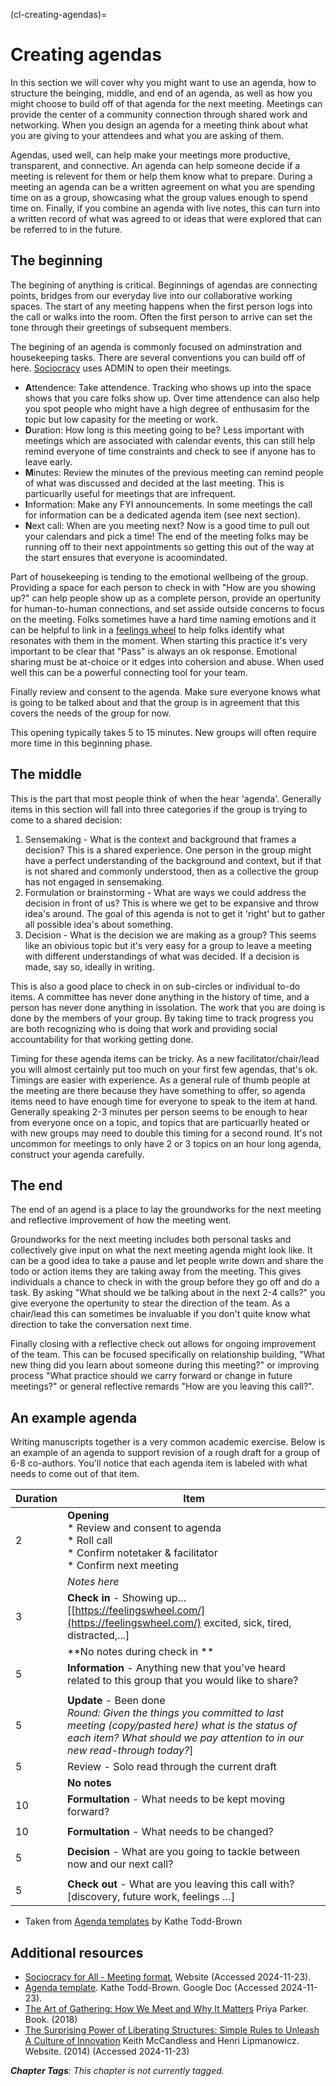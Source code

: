 (cl-creating-agendas)=
# Creating agendas

In this section we will cover why you might want to use an agenda, how to structure the beinging, middle, and end of an agenda, as well as how you might choose to build off of that agenda for the next meeting.
Meetings can provide the center of a community connection through shared work and networking.
When you design an agenda for a meeting think about what you are giving to your attendees and what you are asking of them.

Agendas, used well, can help make your meetings more productive, transparent, and connective.
An agenda can help someone decide if a meeting is relevent for them or help them know what to prepare.
During a meeting an agenda can be a written agreement on what you are spending time on as a group, showcasing what the group values enough to spend time on.
Finally, if you combine an agenda with live notes, this can turn into a written record of what was agreed to or ideas that were explored that can be referred to in the future.



## The beginning

The begining of anything is critical.
Beginnings of agendas are connecting points, bridges from our everyday live into our collaborative working spaces.
The start of any meeting happens when the first person logs into the call or walks into the room.
Often the first person to arrive can set the tone through their greetings of subsequent members.

The begining of an agenda is commonly focused on adminstration and housekeeping tasks.
There are several conventions you can build off of here.
[Sociocracy](https://www.sociocracyforall.org/meeting-format/) uses ADMIN to open their meetings.

- **A**ttendence: Take attendence. Tracking who shows up into the space shows that you care folks show up. Over time attendence can also help you spot people who might have a high degree of enthusasim for the topic but low capasity for the meeting or work.
- **D**uration: How long is this meeting going to be? Less important with meetings which are associated with calendar events, this can still help remind everyone of time constraints and check to see if anyone has to leave early.
- **M**inutes: Review the minutes of the previous meeting can remind people of what was discussed and decided at the last meeting. This is particuarlly useful for meetings that are infrequent.
- **I**nformation: Make any FYI announcements. In some meetings the call for information can be a dedicated agenda item (see next section).
- **N**ext call: When are you meeting next? Now is a good time to pull out your calendars and pick a time! The end of the meeting folks may be running off to their next appointments so getting this out of the way at the start ensures that everyone is acoomindated.

Part of housekeeping is tending to the emotional wellbeing of the group.
Providing a space for each person to check in with "How are you showing up?" can help people show up as a complete person, provide an opertunity for human-to-human connections, and set asside outside concerns to focus on the meeting.
Folks sometimes have a hard time naming emotions and it can be helpful to link in a [feelings wheel](https://feelingswheel.com/) to help folks identify what resonates with them in the moment.
When starting this practice it's very important to be clear that "Pass" is always an ok response.
Emotional sharing must be at-choice or it edges into cohersion and abuse.
When used well this can be a powerful connecting tool for your team.

Finally review and consent to the agenda.
Make sure everyone knows what is going to be talked about and that the group is in agreement that this covers the needs of the group for now.

This opening typically takes 5 to 15 minutes.
New groups will often require more time in this beginning phase.

## The middle

This is the part that most people think of when the hear 'agenda'.
Generally items in this section will fall into three categories if the group is trying to come to a shared decision:

1) Sensemaking - What is the context and background that frames a decision? This is a shared experience. One person in the group might have a perfect understanding of the background and context, but if that is not shared and commonly understood, then as a collective the group has not engaged in sensemaking.
2) Formulation or brainstorming - What are ways we could address the decision in front of us? This is where we get to be expansive and throw idea's around. The goal of this agenda is not to get it 'right' but to gather all possible idea's about something.
3) Decision - What is the decision we are making as a group? This seems like an obivious topic but it's very easy for a group to leave a meeting with different understandings of what was decided. If a decision is made, say so, ideally in writing.

This is also a good place to check in on sub-circles or individual to-do items.
A committee has never done anything in the history of time, and a person has never done anything in issolation.
The work that you are doing is done by the members of your group.
By taking time to track progress you are both recognizing who is doing that work and providing social accountability for that working getting done.

Timing for these agenda items can be tricky.
As a new facilitator/chair/lead you will almost certainly put too much on your first few agendas, that's ok.
Timings are easier with experience.
As a general rule of thumb people at the meeting are there because they have something to offer, so agenda items need to have enough time for everyone to speak to the item at hand. 
Generally speaking 2-3 minutes per person seems to be enough to hear from everyone once on a topic, and topics that are particuarlly heated or with new groups may need to double this timing for a second round.
It's not uncommon for meetings to only have 2 or 3 topics on an hour long agenda, construct your agenda carefully.

## The end

The end of an agend is a place to lay the groundworks for the next meeting and reflective improvement of how the meeting went.

Groundworks for the next meeting includes both personal tasks and collectively give input on what the next meeting agenda might look like.
It can be a good idea to take a pause and let people write down and share the todo or action items they are taking away from the meeting.
This gives individuals a chance to check in with the group before they go off and do a task.
By asking "What should we be talking about in the next 2-4 calls?" you give everyone the opertunity to stear the direction of the team.
As a chair/lead this can sometimes be invaluable if you don't quite know what direction to take the conversation next time.

Finally closing with a reflective check out allows for ongoing improvement of the team.
This can be focused specifically on relationship building, "What new thing did you learn about someone during this meeting?" or improving process "What practice should we carry forward or change in future meetings?" or general reflective remards "How are you leaving this call?". 

## An example agenda

Writing manuscripts together is a very common academic exercise.
Below is an example of an agenda to support revision of a rough draft for a group of 6-8 co-authors.
You'll notice that each agenda item is labeled with what needs to come out of that item.

| Duration | Item |
|--------|----------------------------|
| 2 | **Opening** <br> * Review and consent to agenda <br> * Roll call <br> * Confirm notetaker & facilitator <br>* Confirm next meeting |
|   | *Notes here* |
| 3 | **Check in** - Showing up… [[https://feelingswheel.com/](https://feelingswheel.com/) excited, sick, tired, distracted,...] |
|   | **No notes during check in **|
| 5 | **Information** - Anything new that you’ve heard related to this group that you would like to share?|
|   |             |
| 5 | **Update** - Been done <br> *Round: Given the things you committed to last meeting (copy/pasted here) what is the status of each item? What should we pay attention to in our new read-through today?*]
| 5 | Review - Solo read through the current draft |
|   | **No notes**|
| 10 | **Formultation** - What needs to be kept moving forward? |
|   |             |
| 10 | **Formultation** - What needs to be changed? |
|   |             |
| 5 | **Decision** - What are you going to tackle between now and our next call? |
|   |             |
| 5 | **Check out** - What are you leaving this call with? [discovery, future work, feelings …] |

- Taken from [Agenda templates](https://docs.google.com/document/d/1abKp5AORYx5k5O_5xGw9xLi5t5wWs-8xObceFeSRyNs/edit?usp=sharing) by Kathe Todd-Brown

## Additional resources

- [Sociocracy for All - Meeting format](https://www.sociocracyforall.org/meeting-format/), Website (Accessed 2024-11-23).
- [Agenda template](https://docs.google.com/document/d/1abKp5AORYx5k5O_5xGw9xLi5t5wWs-8xObceFeSRyNs/edit?usp=sharing). Kathe Todd-Brown. Google Doc (Accessed 2024-11-23).
- [The Art of Gathering: How We Meet and Why It Matters](https://www.priyaparker.com/book-art-of-gathering) Priya Parker. Book. (2018)
- [The Surprising Power of Liberating Structures: Simple Rules to Unleash A Culture of Innovation](https://www.liberatingstructures.com) Keith McCandless and Henri Lipmanowicz. Website. (2014) (Accessed 2024-11-23)

***Chapter Tags**: This chapter is not currently tagged.*
